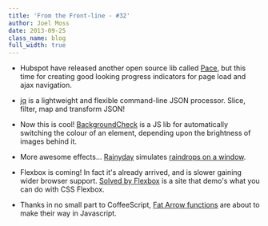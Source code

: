 ```yaml
---
title: 'From the Front-line - #32'
author: Joel Moss
date: 2013-09-25
class_name: blog
full_width: true
---
```


- Hubspot have released another open source lib called [Pace](http://github.hubspot.com/pace/docs/welcome/), but this time for creating good looking progress indicators for page load and ajax navigation.

- [jq](http://stedolan.github.io/jq/) is a lightweight and flexible command-line JSON processor. Slice, filter, map and transform JSON!

- Now this is cool! [BackgroundCheck](http://www.kennethcachia.com/background-check/) is a JS lib for automatically switching the colour of an element, depending upon the brightness of images behind it.

- More awesome effects... [Rainyday](https://github.com/maroslaw/rainyday.js) simulates [raindrops on a window](http://maroslaw.github.io/rainyday.js/demo1.html).

- Flexbox is coming! In fact it's already arrived, and is slower gaining wider browser support. [Solved by Flexbox](http://philipwalton.github.io/solved-by-flexbox/) is a site that demo's what you can do with CSS Flexbox.

- Thanks in no small part to CoffeeScript, [Fat Arrow functions](http://robcee.net/2013/fat-arrow-functions-in-javascript/) are about to make their way in Javascript.